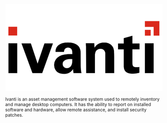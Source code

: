 ![logo](heat.png)

Ivanti is an asset management software system used to remotely inventory and manage desktop computers. It has the ability to report on installed software and hardware, allow remote assistance, and install security patches.

